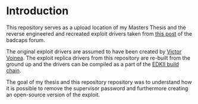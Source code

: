 # Introduction
This repository serves as a upload location of my Masters Thesis and the reverse engineered and recreated exploit drivers taken from [this post](https://www.badcaps.net/forum/troubleshooting-hardware-devices-and-electronics-theory/troubleshooting-laptops-tablets-and-mobile-devices/bios-requests-only/78215-lenovo-bios-auto-patcher-for-supervisor-password-removal) of the badcaps forum. 

The original exploit drivers are assumed to have been created by [Victor Voinea](https://www.allservice.ro/). The exploit replica drivers from this repository are re-built from the ground up and the drivers can be compiled as a part of the [EDKII build chain](https://github.com/tianocore/edk2).

The goal of my thesis and this repository repository was to understand how it is possible to remove the supervisor password and furthermore creating an open-source version of the exploit. 

